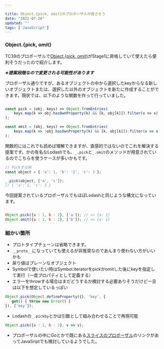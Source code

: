 ```yaml
---

title: Object.{pick, omit}のプロポーザルが良さそう
date: "2022-07-26"
updated: ""
tags: ['JavaScript']
---
```


### Object.{pick, omit}

TC39のプロポーザルで[Object.{pick, omit}](https://github.com/tc39/proposal-object-pick-or-omit)がStage1に昇格していて使えたら便利そうだったので紹介します。

***※提案段階なので変更される可能性があります***

プロポーザル通りですが、あるオブジェクトの中から選択したkeyからなる新しいオブジェクトまたは、選択した以外のオブジェクトを新たに作成することができます。現状では、以下のような関数を作って行っていました。

```js

const pick = (obj, keys) => Object.fromEntries(
    keys.map(k => obj.hasOwnProperty(k) && [k, obj[k]]).filter(x => x)
);

const omit = (obj, keys) => Object.fromEntries(
    keys.map(k => !obj.hasOwnProperty(k) && [k, obj[k]]).filter(x => x)
);

```
関数的にはこれでも読めば理解できますが、直感的ではないのでこれを解決する提案です。かの有名なLodashでも、```_.pick```と```_.omit```のメソッドが用意されているのでこちらを使うケースが多いかもです。

```js
// Pickする例
const object = { 'a': 1, 'b': '2', 'c': 3 };

_.pick(object, ['a', 'c']);
// { 'a': 1, 'c': 3 }
```
今回提案されているプロポーザルでもほぼLodashと同じような構文になっています。

```js

Object.pick({a : 1, b : 2}, ['a']); // => {a: 1}
Object.omit({a : 1, b : 2}, ['b']); // => {a: 1}

```

### 細かい箇所

- プロトタイプチェーンは省略できます。
- ```__proto__```になっていても使えるが非推奨なのであんまり使わない方がいいかも
- 戻り値はプレーンなオブジェクト
- Symbolで使いたい時はSymbol.iteratorをpickかomitした後にkeyを指定して実行（一度プロパティとして定義する）
- エラーをthrowする場合はまだどうするか検討する必要ありそうだけど一旦は以下を想定しているっぽい

```js
Object.pick(Object.defineProperty({}, 'key', {
   get() { throw new Error() }
}), ['key']);
```

- Lodashの`_.pickby`とかは引数として組み合わせることで再現可能

```js
Object.pick({a : 1, b : 2}, v => v);

```

- プロポーザルの中にGoとかで既にある[スライスのプロポーザル](https://github.com/tc39/proposal-slice-notation)のリンクがあってJavaSriptでも検討しているようでした。
